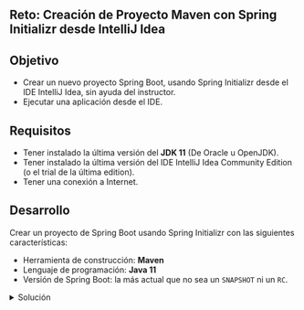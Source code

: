 ## Reto: Creación de Proyecto Maven con Spring Initializr desde IntelliJ Idea

## Objetivo
- Crear un nuevo proyecto Spring Boot, usando Spring Initializr desde el IDE IntelliJ Idea, sin ayuda del instructor.
- Ejecutar una aplicación desde el IDE.

## Requisitos
- Tener instalado la última versión del **JDK 11** (De Oracle u OpenJDK).
- Tener instalado la última versión del IDE IntelliJ Idea Community Edition (o el trial de la última edition).
- Tener una conexión a Internet.

## Desarrollo
Crear un proyecto de Spring Boot usando Spring Initializr con las siguientes características:
- Herramienta de construcción: **Maven**
- Lenguaje de programación: **Java 11**
- Versión de Spring Boot: la más actual que no sea un `SNAPSHOT` ni un `RC`.

<details>
	<summary>Solución</summary>

1. Abre el IDE IntelliJ Idea. Crea un nuevo proyecto usando el menú `New -> Project`.

![imagen](img/img_01.png)

2. En el menú que se abre selecciona la opción **Spring Initializr** y como SDK Java **11** (o superior).

![imagen](img/img_02.png)

3. En la ventana siguiente selecciona las opciones:

- Grupo, artefacto y nombre del proyecto.
- Tipo de proyecto: **Maven**.
- Lenguaje: **Java**.
- Forma de empaquetar la aplicación: **jar**.
- Versión de Java: **11**.

![imagen](img/img_03.png)

4. En la siguiente ventana selecciona Spring Web como dependencia para el proyecto.

![imagen](img/img_04.png)

5. En la última ventana dale un nombre y una ubicación al proyecto y presiona el botón `Finish`. Con esto se creará un nuevo proyecto que tiene la siguiente estructura:

![imagen](img/img_05.png)

6. En esta sesión no modificarás nada del código que el IDE ha creado de forma automática, eso será hasta la siguiente sesión.

7. El siguiente paso es compilar el código de la aplicación. Para hacerlo ve al panel llamado *Maven* que se encuentra del lado derecho del IDE.

Para compilar el código de la aplicación y generar el archivo jar que permite la ejecución de este, haz doble clic sobre el elemento *package* (con lo que se le indica a Maven que este es el último paso del ciclo de vida de construcción de la aplicación que debe ejecutar).

![imagen](img/img_08.png)

8. En el panel de salida del IDE debes ver un mensaje como el siguiente, que indica que la aplicación se compiló y ejecutó correctamente:

![imagen](img/img_10.png)

9. Para ejecutar la aplicación presiona el botón de la flecha verde situado en la parte superior del IDE.

![imagen](img/img_11.png)

10. Debes ver una salida similar a la siguiente en el panel de salida del IDE:

![imagen](img/img_12.png)

Esto indica que la aplicación se levantó correctamente en el puerto 8080. Como no hay contenido en la aplicación no hay mucho que mostrar, pero puedes comprobar que la aplicación está bien configurada, que todos los elementos necesarios están instalados y configurados y que la aplicación se ejecuta de forma correcta. Escribe la siguiente ruta en tu navegador:

http://localhost:8080

Una vez que el sitio cargue, debes ver una pantalla como la siguiente:

![imagen](img/img_13.png)

11. Detén la aplicación presionando el botón del cuadro rojo en el panel de salida del IDE.

![imagen](img/img_14.png)

</details> 

